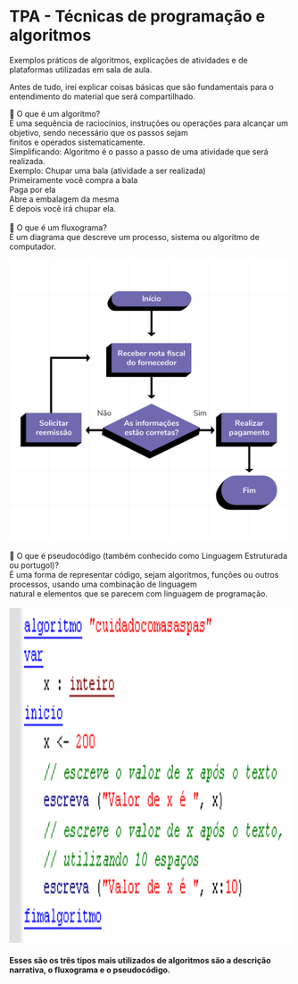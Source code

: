 # TPA - Técnicas de programação e algoritmos
Exemplos práticos de algoritmos, explicações de atividades e de plataformas utilizadas em sala de aula.
>
 Antes de tudo, irei explicar coisas básicas que são fundamentais para o entendimento do material que será compartilhado.
>
📌 O que é um algoritmo?
</br> É uma sequência de raciocínios, instruções ou operações para alcançar um objetivo, sendo necessário que os passos sejam </br>finitos e operados sistematicamente.
</br>Simplificando: Algoritmo é o passo a passo de uma atividade que será realizada.
</br>Exemplo: Chupar uma bala (atividade a ser realizada)
</br>Primeiramente você compra a bala
</br>Paga por ela
</br>Abre a embalagem da mesma
</br>E depois você irá chupar ela.
</br></br>
📌 O que é um fluxograma?
</br> É um diagrama que descreve um processo, sistema ou algoritmo de computador.</br>
</br><img src="fluxograma.png" width=500 height=500> 
</br></br>
📌 O que é pseudocódigo (também conhecido como Linguagem Estruturada ou portugol)?
</br>É uma forma de representar código, sejam algoritmos, funções ou outros processos, usando uma combinação de linguagem </br>natural e elementos que se parecem com linguagem de programação.</br>
</br><img src="pseudocodigo.png" width=600 height=600> 

#### Esses são os três tipos mais utilizados de algoritmos são a descrição narrativa, o fluxograma e o pseudocódigo.
